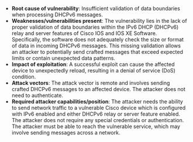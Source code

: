 - **Root cause of vulnerability**: Insufficient validation of data boundaries when processing DHCPv6 messages.
- **Weaknesses/vulnerabilities present**: The vulnerability lies in the lack of proper validation of data boundaries within the IPv6 DHCP (DHCPv6) relay and server features of Cisco IOS and IOS XE Software. Specifically, the software does not adequately check the size or format of data in incoming DHCPv6 messages. This missing validation allows an attacker to potentially send crafted messages that exceed expected limits or contain unexpected data patterns.
- **Impact of exploitation**: A successful exploit can cause the affected device to unexpectedly reload, resulting in a denial of service (DoS) condition.
- **Attack vectors**: The attack vector is remote and involves sending crafted DHCPv6 messages to an affected device. The attacker does not need to authenticate.
- **Required attacker capabilities/position**: The attacker needs the ability to send network traffic to a vulnerable Cisco device which is configured with IPv6 enabled and either DHCPv6 relay or server feature enabled. The attacker does not require any special credentials or authentication. The attacker must be able to reach the vulnerable service, which may involve sending messages across a network.